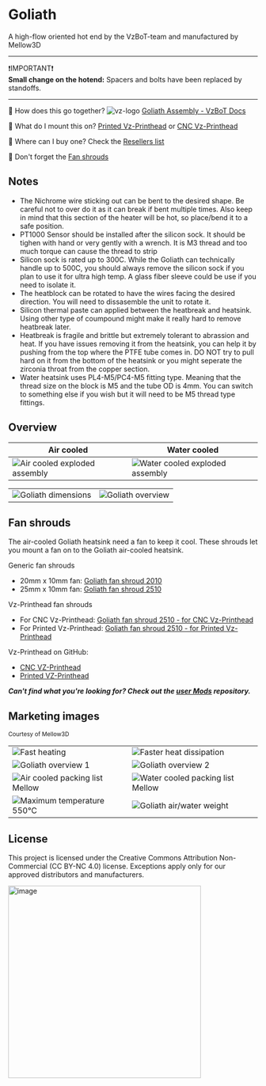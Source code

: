 # Goliath

A high-flow oriented hot end by the VzBoT-team and manufactured by Mellow3D

---

❗IMPORTANT❗  
**Small change on the hotend:** Spacers and bolts have been replaced by standoffs.

---


🔧 How does this go together? ![vz-logo](https://github.com/VzBoT3D/Goliath/assets/16231288/8d3f7843-60bb-4447-aa31-55c069ced052) [Goliath Assembly - VzBoT Docs](https://docs.vzbot.org/vz-other/goliath/assembly)

🤔 What do I mount this on? [Printed Vz-Printhead](https://github.com/VzBoT3D/Vz-Printhead-Printed) or [CNC Vz-Printhead](https://github.com/VzBoT3D/Vz-Printhead-CNC)

🧺 Where can I buy one? Check the [Resellers list](./resellers.md)

💨 Don't forget the [Fan shrouds](#fan-shrouds)

## Notes

* The Nichrome wire sticking out can be bent to the desired shape. Be careful not to over do it as it can break if bent multiple times. Also keep in mind that this section of the heater will be hot, so place/bend it to a safe position.
* PT1000 Sensor should be installed after the silicon sock. It should be tighen with hand or very gently with a wrench. It is M3 thread and too much torque can cause the thread to strip
* Silicon sock is rated up to 300C. While the Goliath can technically handle up to 500C, you should always remove the silicon sock if you plan to use it for ultra high temp. A glass fiber sleeve could be use if you need to isolate it. 
* The heatblock can be rotated to have the wires facing the desired direction. You will need to dissasemble the unit to rotate it.
* Silicon thermal paste can applied between the heatbreak and heatsink. Using other type of coumpound might make it really hard to remove heatbreak later.
* Heatbreak is fragile and brittle but extremely tolerant to abrassion and heat. If you have issues removing it from the heatsink, you can help it by pushing from the top where the PTFE tube comes in. DO NOT try to pull hard on it from the bottom of the heatsink or you might seperate the zirconia throat from the copper section.
* Water heatsink uses PL4-M5/PC4-M5 fitting type. Meaning that the thread size on the block is M5 and the tube OD is 4mm. You can switch to something else if you wish but it will need to be M5 thread type fittings. 

## Overview

| Air cooled | Water cooled |
|------------|--------------|
|![Air cooled exploded assembly](https://github.com/VzBoT3D/Goliath/assets/16231288/d6e76627-d873-4850-878c-7ccd2e43ecf9)|![Water cooled exploded assembly](https://github.com/VzBoT3D/Goliath/assets/16231288/aad45350-c637-47a9-b347-ff488c033233)|

|||
|---|---|
|![Goliath dimensions](https://github.com/VzBoT3D/Goliath/assets/16231288/f79c6f5a-59e4-4e19-b071-adc8a895b7dd)|![Goliath overview](https://user-images.githubusercontent.com/37383368/223729455-56060e76-f2b8-4f26-8477-0677c1313ed4.png)|

## Fan shrouds
 
The air-cooled Goliath heatsink need a fan to keep it cool. These shrouds let you mount a fan on to the Goliath air-cooled heatsink. 
 
Generic fan shrouds

* 20mm x 10mm fan: [Goliath fan shroud 2010](./STL/Goliath%20fan%20shroud%202010.stl)
* 25mm x 10mm fan: [Goliath fan shroud 2510](./STL/Goliath%20fan%20shroud%202510.stl)

Vz-Printhead fan shrouds

* For CNC Vz-Printhead: [Goliath fan shroud 2510 - for CNC Vz-Printhead](./STL/Goliath%20fan%20shroud%202510%20for%20CNC%20Vz-Printhead.stl)
* For Printed Vz-Printhead: [Goliath fan shroud 2510 - for Printed Vz-Printhead](./STL/Goliath%20fan%20shroud%202510%20for%20Printed%20Vz-Printhead.stl)

Vz-Printhead on GitHub: 

* [CNC VZ-Printhead](https://github.com/VzBoT3D/Vz-Printhead-CNC)
* [Printed VZ-Printhead](https://github.com/VzBoT3D/Vz-Printhead-Printed)

***Can't find what you're looking for? Check out the [user Mods](https://github.com/VzBoT3D/VzBoT-UserMods) repository.***

## Marketing images

<sup>Courtesy of Mellow3D</sup>

|||
|-|-|
|![Fast heating](https://ae01.alicdn.com/kf/S6fafb461b5ac44bd8c169d9b7305dd050.jpg)|![Faster heat dissipation](https://ae01.alicdn.com/kf/Sf013fd7771604701aaf57a8dea45a5a2f.jpg)|
|![Goliath overview 1](https://github.com/VzBoT3D/Goliath/assets/16231288/029c100b-010f-4457-af71-6c6c962ac259)|![Goliath overview 2](https://github.com/VzBoT3D/Goliath/assets/16231288/65f6e153-5e78-438d-a3ee-0308ce574a54)||
|![Air cooled packing list Mellow](https://ae01.alicdn.com/kf/S01adc4033f0b4f7dbd93f193ca7e088dM.jpg)|![Water cooled packing list Mellow](https://ae01.alicdn.com/kf/S4f9d81d8b1da46e9b61473e60334f1420.jpg)|
|![Maximum temperature 550°C](https://ae01.alicdn.com/kf/S213ac245adca47f18c8b17e3a5a31b50W.jpg)|![Goliath air/water weight](https://ae01.alicdn.com/kf/Sb6b2fed5dde3450d9fa84b30729db200L.jpg)|

## License

This project is licensed under the Creative Commons Attribution Non-Commercial (CC BY-NC 4.0) license. Exceptions apply only for our approved distributors and manufacturers.

<img width="389" alt="image" src="https://user-images.githubusercontent.com/37383368/187048918-d388e8f9-8f84-4fd7-b27f-d4f9ee766cb4.png">
